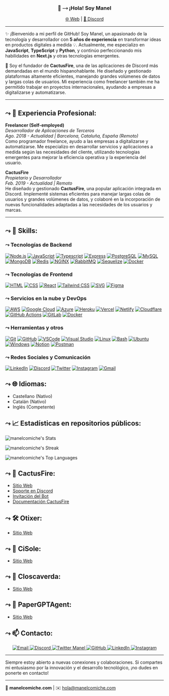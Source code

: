 <h3 align="center">👋 ⤏ ¡Hola! Soy Manel</h3>
<p align="center">
  <a href="https://manelcomiche.com/">🌐 Web</a> |
  <a href="https://discord.com/channels/@me/478572042384572424">💬 Discord</a>
</p>

---

✨ ¡Bienvenido a mi perfil de GitHub! Soy Manel, un apasionado de la tecnología y desarrollador con **5 años de experiencia** en transformar ideas en productos digitales a medida 💡. Actualmente, me especializo en **JavaScript**, **TypeScript** y **Python**, y continúo perfeccionando mis habilidades en **Next.js** y otras tecnologías emergentes.

🚀 Soy el fundador de **CactusFire**, una de las aplicaciones de Discord más demandadas en el mundo hispanohablante. He diseñado y gestionado plataformas altamente eficientes, manejando grandes volúmenes de datos y largas colas de usuarios. Mi experiencia como freelancer también me ha permitido trabajar en proyectos internacionales, ayudando a empresas a digitalizarse y automatizarse.

---

## ⤳ 💼 Experiencia Profesional:

**Freelancer (Self-employed)**  
*Desarrollador de Aplicaciones de Terceros*  
*Ago. 2018 - Actualidad | Barcelona, Cataluña, España (Remoto)*  
Como programador freelance, ayudo a las empresas a digitalizarse y automatizarse. Me especializo en desarrollar servicios y aplicaciones a medida según las necesidades del cliente, utilizando tecnologías emergentes para mejorar la eficiencia operativa y la experiencia del usuario.

**CactusFire**  
*Propietario y Desarrollador*  
*Feb. 2019 - Actualidad | Remoto*  
He diseñado y gestionado **CactusFire**, una popular aplicación integrada en Discord. Implementé sistemas eficientes para manejar largas colas de usuarios y grandes volúmenes de datos, y colaboré en la incorporación de nuevas funcionalidades adaptadas a las necesidades de los usuarios y marcas.

---

## ⤳ 📝 Skills:
### ⤳ Tecnologías de Backend
[![Node.js](https://skillicons.dev/icons?i=nodejs&perline=1)](https://nodejs.org)
[![JavaScript](https://skillicons.dev/icons?i=js&perline=1)](https://developer.mozilla.org/en-US/docs/Web/JavaScript)
[![Typescript](https://skillicons.dev/icons?i=typescript&perline=1)](https://www.typescriptlang.org/)
[![Express](https://skillicons.dev/icons?i=express&perline=1)](https://expressjs.com)
[![PostgreSQL](https://skillicons.dev/icons?i=postgres&perline=1)](https://www.postgresql.org)
[![MySQL](https://skillicons.dev/icons?i=mysql&perline=1)](https://www.mysql.com)
[![MongoDB](https://skillicons.dev/icons?i=mongodb&perline=1)](https://www.mongodb.com)
[![Redis](https://skillicons.dev/icons?i=redis&perline=1)](https://redis.io)
[![NGINX](https://skillicons.dev/icons?i=nginx&perline=1)](https://www.nginx.com)
[![RabbitMQ](https://skillicons.dev/icons?i=rabbitmq&perline=1)](https://www.rabbitmq.com)
[![Sequelize](https://skillicons.dev/icons?i=sequelize&perline=1)](https://sequelize.org)
[![Docker](https://skillicons.dev/icons?i=docker&perline=1)](https://www.docker.com)

### ⤳ Tecnologías de Frontend
[![HTML](https://skillicons.dev/icons?i=html&perline=1)](https://developer.mozilla.org/en-US/docs/Web/HTML)
[![CSS](https://skillicons.dev/icons?i=css&perline=1)](https://developer.mozilla.org/en-US/docs/Web/CSS)
[![React](https://skillicons.dev/icons?i=react&perline=1)](https://react.dev)
[![Tailwind CSS](https://skillicons.dev/icons?i=tailwind&perline=1)](https://tailwindcss.com)
[![SVG](https://skillicons.dev/icons?i=svg&perline=1)](https://developer.mozilla.org/en-US/docs/Web/SVG)
[![Figma](https://skillicons.dev/icons?i=figma&perline=1)](https://www.figma.com)

### ⤳ Servicios en la nube y DevOps
[![AWS](https://skillicons.dev/icons?i=aws&perline=1)](https://aws.amazon.com)
[![Google Cloud](https://skillicons.dev/icons?i=gcp&perline=1)](https://cloud.google.com)
[![Azure](https://skillicons.dev/icons?i=azure&perline=1)](https://azure.microsoft.com)
[![Heroku](https://skillicons.dev/icons?i=heroku&perline=1)](https://www.heroku.com)
[![Vercel](https://skillicons.dev/icons?i=vercel&perline=1)](https://vercel.com)
[![Netlify](https://skillicons.dev/icons?i=netlify&perline=1)](https://www.netlify.com)
[![Cloudflare](https://skillicons.dev/icons?i=cloudflare&perline=1)](https://www.cloudflare.com)
[![GitHub Actions](https://skillicons.dev/icons?i=githubactions&perline=1)](https://github.com/features/actions)
[![GitLab](https://skillicons.dev/icons?i=gitlab&perline=1)](https://about.gitlab.com)
[![Docker](https://skillicons.dev/icons?i=docker&perline=1)](https://www.docker.com)

### ⤳ Herramientas y otros
[![Git](https://skillicons.dev/icons?i=git&perline=1)](https://git-scm.com)
[![GitHub](https://skillicons.dev/icons?i=github&perline=1)](https://github.com)
[![VSCode](https://skillicons.dev/icons?i=vscode&perline=1)](https://code.visualstudio.com)
[![Visual Studio](https://skillicons.dev/icons?i=visualstudio&perline=1)](https://visualstudio.microsoft.com)
[![Linux](https://skillicons.dev/icons?i=linux&perline=1)](https://www.linux.org)
[![Bash](https://skillicons.dev/icons?i=bash&perline=1)](https://www.gnu.org/software/bash/)
[![Ubuntu](https://skillicons.dev/icons?i=ubuntu&perline=1)](https://ubuntu.com)
[![Windows](https://skillicons.dev/icons?i=windows&perline=1)](https://www.microsoft.com/en-us/windows)
[![Notion](https://skillicons.dev/icons?i=notion&perline=1)](https://www.notion.so)
[![Postman](https://skillicons.dev/icons?i=postman&perline=1)](https://www.postman.com)

### ⤳ Redes Sociales y Comunicación
[![LinkedIn](https://skillicons.dev/icons?i=linkedin&perline=1)](https://www.linkedin.com/in/manelcomiche)
[![Discord](https://skillicons.dev/icons?i=discord&perline=1)](https://discord.com/users/manelcomiche)
[![Twitter](https://skillicons.dev/icons?i=twitter&perline=1)](https://twitter.com/manelcomiche)
[![Instagram](https://skillicons.dev/icons?i=instagram&perline=1)](https://www.instagram.com/manelcomiche)
[![Gmail](https://skillicons.dev/icons?i=gmail&perline=1)](mailto:hola@manelcomiche.com)


## ⤳ 🌐 Idiomas:
* Castellano (Nativo)
* Catalán (Nativo)
* Inglés (Competente)

## ⤳ 📈 Estadísticas en repositorios públicos:
![manelcomiche's Stats](https://github-readme-stats.vercel.app/api?username=manelcomiche&theme=vue-dark&show_icons=true&hide_border=true&count_private=true)

![manelcomiche's Streak](https://github-readme-streak-stats.herokuapp.com/?user=manelcomiche&theme=vue-dark&hide_border=true)

![manelcomiche's Top Languages](https://github-readme-stats.vercel.app/api/top-langs/?username=manelcomiche&theme=vue-dark&show_icons=true&hide_border=true&layout=compact)

## ⤳ 🌵 CactusFire:
* [Sitio Web](https://cactusfire.xyz)
* [Soporte en Discord](https://discord.cactusfire.xyz)
* [Invitación del Bot](https://invite.cactusfire.xyz)
* [Documentación CactusFire](https://cactusfire.xyz/docs)

## ⤳ 🛠️ Otixer:
* [Sitio Web](https://otixer.com)

## ⤳ 👟 CiSole:
* [Sitio Web](https://cisole.io)

## ⤳ 🐢 Closcaverda:
* [Sitio Web](https://closcaverda.org)

## ⤳ 📝 PaperGPTAgent:
* [Sitio Web](https://gpt.manelcomiche.com)


## ⤳ 📫 Contacto:

<div align="center">
  <a href="mailto:hola@manelcomiche.com">
    <img src="https://img.shields.io/badge/Email-hola@manelcomiche.com-D14836?style=for-the-badge&logo=gmail&logoColor=white" alt="Email">
  </a>
  <a href="https://discord.com/channels/@me/478572042384572424" target="_blank">
    <img src="https://img.shields.io/badge/Discord-5865F2?style=for-the-badge&logo=discord&logoColor=white" alt="Discord">
  </a>
  <a href="https://twitter.com/manelcomiche/" target="_blank">
    <img src="https://img.shields.io/badge/Twitter-1DA1F2?style=for-the-badge&logo=twitter&logoColor=white" alt="Twitter Manel">
  </a>
  <a href="https://github.com/manelcomiche/" target="_blank">
    <img src="https://img.shields.io/badge/GitHub-181717?style=for-the-badge&logo=github&logoColor=white" alt="GitHub">
  </a>
  <a href="https://linkedin.com/in/manelcomiche/" target="_blank">
    <img src="https://img.shields.io/badge/LinkedIn-0A66C2?style=for-the-badge&logo=linkedin&logoColor=white" alt="LinkedIn">
  </a>
  <a href="https://instagram.com/manelcomiche" target="_blank">
    <img src="https://img.shields.io/badge/Instagram-E4405F?style=for-the-badge&logo=instagram&logoColor=white" alt="Instagram">
  </a>
</div>


---

Siempre estoy abierto a nuevas conexiones y colaboraciones. Si compartes mi entusiasmo por la innovación y el desarrollo tecnológico, ¡no dudes en ponerte en contacto!

---

🌟 **manelcomiche.com** | ✉️ [hola@manelcomiche.com](mailto:hola@manelcomiche.com)
